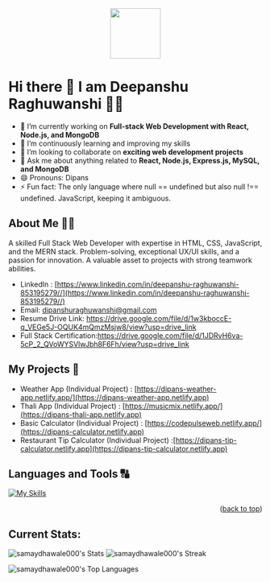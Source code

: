 <div id="header" align="center">
  <img src="https://media.giphy.com/media/M9gbBd9nbDrOTu1Mqx/giphy.gif" width="100"/>
</div>

# Hi there 👋 I am Deepanshu Raghuwanshi 👨‍💻

- 🔭 I’m currently working on **Full-stack Web Development with React, Node.js, and MongoDB**
- 🌱 I’m continuously learning and improving my skills
- 👯 I’m looking to collaborate on **exciting web development projects**
- 💬 Ask me about anything related to **React, Node.js, Express.js, MySQL, and MongoDB**
- 😄 Pronouns: Dipans
- ⚡ Fun fact: The only language where null == undefined but also null !== undefined. JavaScript, keeping it ambiguous.

## About Me 🙋‍♂️
A skilled Full Stack Web Developer with expertise in HTML, CSS, JavaScript, and the MERN stack. Problem-solving, exceptional UX/UI skills, and a passion for innovation. A valuable asset to projects with strong teamwork abilities.

- LinkedIn : [https://www.linkedin.com/in/deepanshu-raghuwanshi-853195279//](https://www.linkedin.com/in/deepanshu-raghuwanshi-853195279//) 
- Email: dipanshuraghuwanshi@gmail.com
- Resume Drive Link: https://drive.google.com/file/d/1w3kboccE-q_VEGe5J-OQUK4mQmzMsjw8/view?usp=drive_link
- Full Stack Certification:https://drive.google.com/file/d/1JDRvH6va-5cP_2_QVoWYSVlwJbh8F6Fh/view?usp=drive_link


## My Projects 📑
- Weather App (Individual Project) : [https://dipans-weather-app.netlify.app/](https://dipans-weather-app.netlify.app)
- Thali App (Individual Project) : [https://musicmix.netlify.app/](https://dipans-thali-app.netlify.app)
- Basic Calculator (Individual Project) : [https://codepulseweb.netlify.app/](https://dipans-calculator.netlify.app)
- Restaurant Tip Calculator (Individual Project) :[https://dipans-tip-calculator.netlify.app](https://dipans-tip-calculator.netlify.app)



## Languages and Tools 🔠

[![My Skills](https://skillicons.dev/icons?i=mui,github,html,css,javascript,react,redux,typescript,nodejs,express,mongodb,mysql,git,postman,figma,bootstrap,vscode&theme=light)](https://skillicons.dev)
<p align="right">(<a href="#readme-top">back to top</a>)</p>


## Current Stats: 
![samaydhawale000's Stats](https://github-readme-stats.vercel.app/api?username=samaydhawale000&theme=transparent&show_icons=true&hide_border=false&count_private=true)
![samaydhawale000's Streak](https://github-readme-streak-stats.herokuapp.com/?user=samaydhawale000&theme=transparent&hide_border=false)

![samaydhawale000's Top Languages](https://github-readme-stats.vercel.app/api/top-langs/?username=samaydhawale000&theme=transparent&show_icons=true&hide_border=false&layout=compact)
